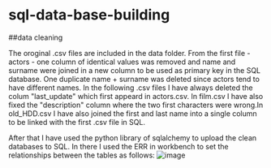 # sql-data-base-building

##data cleaning

The oroginal .csv files are included in the data folder. From the first file - actors - one column of identical values was removed and name and surname were joined in a new column to be used as primary key in the SQL database. One duplicate name + surname was deleted since actors tend to have different names. In the following .csv files I have always deleted the colum "last_update" which first appeard in actors.csv. In film.csv I have also fixed the "description" column where the two first characters were wrong.In old_HDD.csv I have also joined the first and last name into a single column to be linked with the first .csv file in SQL.

After that I have used the python library of sqlalchemy to upload the clean databases to SQL. In there I used the ERR in workbench to set the relationships between the tables as follows: ![image](https://user-images.githubusercontent.com/108612580/187260662-a4314233-d982-4d5c-b79a-c3edf98fe574.png)
